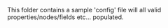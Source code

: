 This folder contains a sample 'config' file will all valid properties/nodes/fields etc... populated.